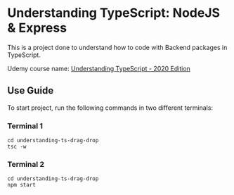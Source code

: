 # Understanding TypeScript: NodeJS & Express

This is a project done to understand how to code with Backend packages in TypeScript.

Udemy course name: [Understanding TypeScript - 2020 Edition](https://www.udemy.com/course/understanding-typescript/)

## Use Guide
To start project, run the following commands in two different terminals:
### Terminal 1
```
cd understanding-ts-drag-drop
tsc -w
```
### Terminal 2
```
cd understanding-ts-drag-drop
npm start
```
